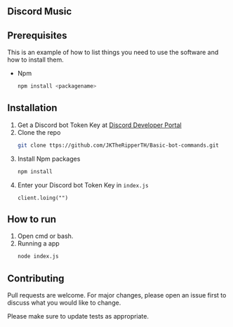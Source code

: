 ## Discord Music

## Prerequisites
This is an example of how to list things you need to use the software and how to install them.
* Npm
  ```sh
  npm install <packagename>
  ```
 ## Installation
 1. Get a Discord bot Token Key at [Discord Developer Portal](https://discord.com/developers/applications)
 2. Clone the repo
    ```sh
    git clone ttps://github.com/JKTheRipperTH/Basic-bot-commands.git 
    ```
 3. Install Npm packages
    ```sh
    npm install
    ```
4. Enter your Discord bot Token Key in `index.js`
    ```
    client.loing("")
    ```
    
 ## How to run
1. Open cmd or bash.
2. Running a app
    ```sh
    node index.js
    ```
    
## Contributing
Pull requests are welcome. For major changes, please open an issue first to discuss what you would like to change.

Please make sure to update tests as appropriate.
